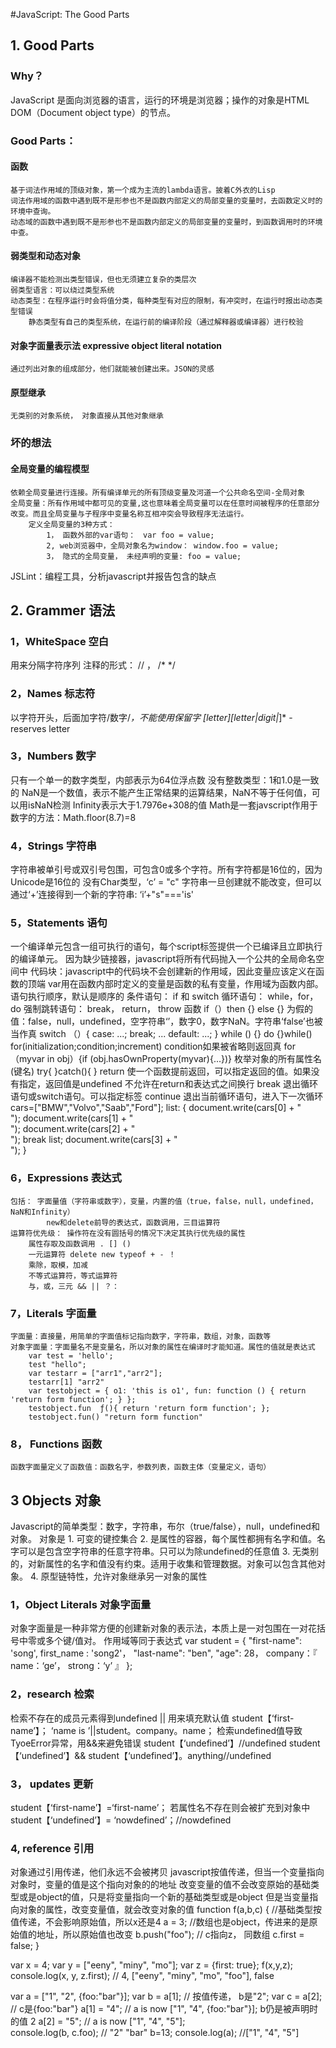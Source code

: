 #JavaScript: The Good Parts
## 1. Good Parts
### Why？
JavaScript 是面向浏览器的语言，运行的环境是浏览器；操作的对象是HTML DOM（Document object type）的节点。 
### Good Parts：
#### 函数
    基于词法作用域的顶级对象，第一个成为主流的lambda语言。披着C外衣的Lisp
    词法作用域的函数中遇到既不是形参也不是函数内部定义的局部变量的变量时，去函数定义时的环境中查询。
    动态域的函数中遇到既不是形参也不是函数内部定义的局部变量的变量时，到函数调用时的环境中查。
#### 弱类型和动态对象
    编译器不能检测出类型错误，但也无须建立复杂的类层次
    弱类型语言：可以绕过类型系统
    动态类型：在程序运行时会将值分类，每种类型有对应的限制，有冲突时，在运行时报出动态类型错误
        静态类型有自己的类型系统，在运行前的编译阶段（通过解释器或编译器）进行校验
#### 对象字面量表示法 expressive object literal notation
    通过列出对象的组成部分，他们就能被创建出来。JSON的灵感
#### 原型继承
    无类别的对象系统， 对象直接从其他对象继承
### 坏的想法
#### 全局变量的编程模型
    依赖全局变量进行连接。所有编译单元的所有顶级变量及河道一个公共命名空间-全局对象
    全局变量：所有作用域中都可见的变量,这也意味着全局变量可以在任意时间被程序的任意部分改变。而且全局变量与子程序中变量名称互相冲突会导致程序无法运行。
        定义全局变量的3种方式：
            1， 函数外部的var语句：　var foo = value;
            2, web浏览器中，全局对象名为window： window.foo = value;
            3， 隐式的全局变量， 未经声明的变量: foo = value;

JSLint：编程工具，分析javascript并报告包含的缺点

## 2. Grammer 语法
### 1，WhiteSpace 空白
用来分隔字符序列
注释的形式： // ， /* */
### 2，Names 标志符 
以字符开头，后面加字符/数字/_，不能使用保留字
[letter][letter|digit|_]* - reserves letter
### 3，Numbers 数字
只有一个单一的数字类型，内部表示为64位浮点数
没有整数类型：1和1.0是一致的
NaN是一个数值，表示不能产生正常结果的运算结果，NaN不等于任何值，可以用isNaN检测
Infinity表示大于1.7976e+308的值
Math是一套javscript作用于数字的方法：Math.floor(8.7)=8
### 4，Strings 字符串
字符串被单引号或双引号包围，可包含0或多个字符。所有字符都是16位的，因为Unicode是16位的
没有Char类型，‘c’ = "c"
字符串一旦创建就不能改变，但可以通过‘+’连接得到一个新的字符串: ‘i’+"s"==='is'
### 5，Statements 语句
一个编译单元包含一组可执行的语句，每个script标签提供一个已编译且立即执行的编译单元。
因为缺少链接器，javascript将所有代码抛入一个公共的全局命名空间中
代码块：javascript中的代码块不会创建新的作用域，因此变量应该定义在函数的顶端
var用在函数内部时定义的变量是函数的私有变量，作用域为函数内部。
语句执行顺序，默认是顺序的
    条件语句： if 和 switch
    循环语句： while，for，do
    强制跳转语句： break， return， throw
    函数
    if（）then {} else {}
    为假的值：false，null，undefined，空字符串‘’，数字0，数字NaN。字符串‘false’也被当作真
    switch （）{ case: ...; break; ... default: ...; }
    while () {}
    do {}while()
    for(initialization;condition;increment) condition如果被省略则返回真
    for（myvar in obj）{if (obj.hasOwnProperty(myvar){...})} 枚举对象的所有属性名(键名)
    try{ }catch(){ }
    return 使一个函数提前返回，可以指定返回的值。如果没有指定，返回值是undefined
        不允许在return和表达式之间换行
    break 退出循环语句或switch语句。可以指定标签
    continue 退出当前循环语句，进入下一次循环
        cars=["BMW","Volvo","Saab","Ford"];
        list:
        {
            document.write(cars[0] + "<br>");
            document.write(cars[1] + "<br>");
            document.write(cars[2] + "<br>");
            break list;
            document.write(cars[3] + "<br>");
        }
### 6，Expressions 表达式
    包括： 字面量值（字符串或数字），变量，内置的值（true，false，null，undefined，NaN和Infinity）
            new和delete前导的表达式，函数调用，三目运算符
    运算符优先级： 操作符在没有圆括号的情况下决定其执行优先级的属性
        属性存取及函数调用 . [] () 
        一元运算符 delete new typeof + - ！ 
        乘除，取模，加减 
        不等式运算符，等式运算符
        与，或，三元 && || ？：
### 7，Literals 字面量  
    字面量：直接量，用简单的字面值标记指向数字，字符串，数组，对象，函数等
    对象字面量：字面量名不是变量名，所以对象的属性在编译时才能知道。属性的值就是表达式
        var test = 'hello'; 
        test "hello";
        var testarr = ["arr1","arr2"];
        testarr[1] "arr2"
        var testobject = { o1: 'this is o1', fun: function () { return 'return form function'; } };
        testobject.fun  ƒ(){ return 'return form function'; };
        testobject.fun() "return form function"
### 8， Functions 函数
    函数字面量定义了函数值：函数名字，参数列表，函数主体（变量定义，语句）     

## 3 Objects 对象  
Javascript的简单类型：数字，字符串，布尔（true/false），null，undefined和对象。
对象是
    1. 可变的键控集合
    2. 是属性的容器，每个属性都拥有名字和值。名字可以是包含空字符串的任意字符串。只可以为除undefined的任意值
    3. 无类别的，对新属性的名字和值没有约束。适用于收集和管理数据。对象可以包含其他对象。
    4. 原型链特性，允许对象继承另一对象的属性
### 1，Object Literals 对象字面量
对象字面量是一种非常方便的创建新对象的表示法，本质上是一对包围在一对花括号中零或多个键/值对。
作用域等同于表达式
var student = {
    "first-name": 'song',
    first_name : 'song2'，
    "last-name": "ben",
    "age": 28，
    company：『
        name：‘ge’，
        strong：‘y’
    』
};
### 2，research 检索
检索不存在的成员元素得到undefined
|| 用来填充默认值
student【‘first-name’】；
‘name is ’||student。company。name；
检索undefined值导致TyoeError异常，用&&来避免错误
student【‘undefined’】//undefined
student【‘undefined’】&& student【‘undefined’】。anything//undefined
### 3， updates 更新
student【‘first-name’】=‘first-name’；
若属性名不存在则会被扩充到对象中
student【‘undefined’】= ‘nowdefined’；//nowdefined
### 4, reference 引用
对象通过引用传递，他们永远不会被拷贝
javascript按值传递，但当一个变量指向对象时，变量的值是这个指向对象的的地址
改变变量的值不会改变原始的基础类型或是object的值，只是将变量指向一个新的基础类型或是object
但是当变量指向对象的属性，改变变量值，就会改变对象的值
function f(a,b,c) {
    //基础类型按值传递，不会影响原始值，所以x还是4
    a = 3;
    //数组也是object，传进来的是原始值的地址，所以原始值也改变
    b.push("foo");
    // c指向z， 同数组
    c.first = false;
}

var x = 4;
var y = ["eeny", "miny", "mo"];
var z = {first: true};
f(x,y,z);
console.log(x, y, z.first); // 4, ["eeny", "miny", "mo", "foo"], false

var a = ["1", "2", {foo:"bar"}];
var b = a[1]; // 按值传递， b是"2";
var c = a[2]; // c是{foo:"bar"}
a[1] = "4";   // a is now ["1", "4", {foo:"bar"}]; b仍是被声明时的值 2
a[2] = "5";   // a is now ["1", "4", "5"];  
console.log(b, c.foo); // "2" "bar"
b=13;
console.log(a); //["1", "4", "5"]



